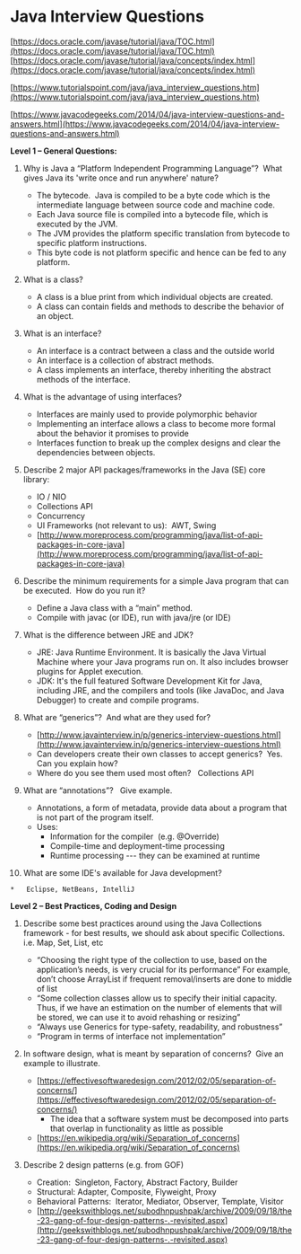 # Java Interview Questions

[https://docs.oracle.com/javase/tutorial/java/TOC.html](https://docs.oracle.com/javase/tutorial/java/TOC.html)
[https://docs.oracle.com/javase/tutorial/java/concepts/index.html](https://docs.oracle.com/javase/tutorial/java/concepts/index.html)

[https://www.tutorialspoint.com/java/java_interview_questions.htm](https://www.tutorialspoint.com/java/java_interview_questions.htm)

[https://www.javacodegeeks.com/2014/04/java-interview-questions-and-answers.html](https://www.javacodegeeks.com/2014/04/java-interview-questions-and-answers.html)

**Level 1 – General Questions:**

1.  Why is Java a “Platform Independent Programming Language”?  What gives Java its 'write once and run anywhere' nature?
    *   The bytecode.  Java is compiled to be a byte code which is the intermediate language between source code and machine code.
    *   Each Java source file is compiled into a bytecode file, which is executed by the JVM.
    *   The JVM provides the platform specific translation from bytecode to specific platform instructions.
    *   This byte code is not platform specific and hence can be fed to any platform.

2.  What is a class?
    *   A class is a blue print from which individual objects are created.
    *   A class can contain fields and methods to describe the behavior of an object.

3.  What is an interface?
    *   An interface is a contract between a class and the outside world
    *   An interface is a collection of abstract methods.
    *   A class implements an interface, thereby inheriting the abstract methods of the interface.

4.  What is the advantage of using interfaces?
    *   Interfaces are mainly used to provide polymorphic behavior
    *   Implementing an interface allows a class to become more formal about the behavior it promises to provide
    *   Interfaces function to break up the complex designs and clear the dependencies between objects.

5.  Describe 2 major API packages/frameworks in the Java (SE) core library:

    *   IO / NIO
    *   Collections API
    *   Concurrency
    *   UI Frameworks (not relevant to us):  AWT, Swing
    *   [http://www.moreprocess.com/programming/java/list-of-api-packages-in-core-java](http://www.moreprocess.com/programming/java/list-of-api-packages-in-core-java)

6.  Describe the minimum requirements for a simple Java program that can be executed.  How do you run it?
    *   Define a Java class with a “main” method.
    *   Compile with javac (or IDE), run with java/jre (or IDE)

7.  What is the difference between JRE and JDK?
    *   JRE: Java Runtime Environment. It is basically the Java Virtual Machine where your Java programs run on. It also includes browser plugins for Applet execution.
    *   JDK: It's the full featured Software Development Kit for Java, including JRE, and the compilers and tools (like JavaDoc, and Java Debugger) to create and compile programs.

8.  What are “generics”?  And what are they used for?
    *   [http://www.javainterview.in/p/generics-interview-questions.html](http://www.javainterview.in/p/generics-interview-questions.html)
    *   Can developers create their own classes to accept generics?  Yes.   Can you explain how?
    *   Where do you see them used most often?   Collections API

9.  What are “annotations”?   Give example.
    *   Annotations, a form of metadata, provide data about a program that is not part of the program itself.
    *   Uses:
        *   Information for the compiler  (e.g. @Override)
        *   Compile-time and deployment-time processing
        *   Runtime processing --- they can be examined at runtime

10.  What are some IDE's available for Java development?

    *   Eclipse, NetBeans, IntelliJ

**Level 2 – Best Practices, Coding and Design**

1.  Describe some best practices around using the Java Collections framework - for best results, we should ask about specific Collections. i.e. Map, Set, List, etc
    *   “Choosing the right type of the collection to use, based on the application’s needs, is very crucial for its performance”
        For example, don’t choose ArrayList if frequent removal/inserts are done to middle of list
    *   “Some collection classes allow us to specify their initial capacity. Thus, if we have an estimation on the number of elements that will be stored, we can use it to avoid rehashing or resizing”
    *   “Always use Generics for type-safety, readability, and robustness”
    *   “Program in terms of interface not implementation”

2.  In software design, what is meant by separation of concerns?  Give an example to illustrate.
    *   [https://effectivesoftwaredesign.com/2012/02/05/separation-of-concerns/](https://effectivesoftwaredesign.com/2012/02/05/separation-of-concerns/)
        *   The idea that a software system must be decomposed into parts that overlap in functionality as little as possible
    *   [https://en.wikipedia.org/wiki/Separation_of_concerns](https://en.wikipedia.org/wiki/Separation_of_concerns)

3.  Describe 2 design patterns (e.g. from GOF)
    *   Creation:  Singleton, Factory, Abstract Factory, Builder
    *   Structural: Adapter, Composite, Flyweight, Proxy
    *   Behavioral Patterns:  Iterator, Mediator, Observer, Template, Visitor
    *   [http://geekswithblogs.net/subodhnpushpak/archive/2009/09/18/the-23-gang-of-four-design-patterns-.-revisited.aspx](http://geekswithblogs.net/subodhnpushpak/archive/2009/09/18/the-23-gang-of-four-design-patterns-.-revisited.aspx)
